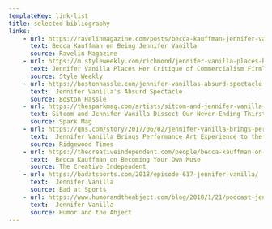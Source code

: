 ```yaml
---
templateKey: link-list
title: selected bibliography
links:
    - url: https://ravelinmagazine.com/posts/becca-kauffman-jennifer-vanilla
      text: Becca Kauffman on Being Jennifer Vanilla
      source: Ravelin Magazine
    - url: https://m.styleweekly.com/richmond/jennifer-vanilla-places-her-critique-of-commercialism-firmly-on-the-dance-floor/Content?oid=7256626
      text: Jennifer Vanilla Places Her Critique of Commercialism Firmly on the Dance Floor
      source: Style Weekly
    - url: https://bostonhassle.com/jennifer-vanillas-absurd-spectacle
      text:  Jennifer Vanilla's Absurd Spectacle
      source: Boston Hassle
    - url: https://thesparkmag.com/artists/sitcom-and-jennifer-vanilla-dissect-our-never-ending-thirst-for-content
      text: Sitcom and Jennifer Vanilla Dissect Our Never-Ending Thirst for Content
      source: Spark Mag
    - url: https://qns.com/story/2017/06/02/jennifer-vanilla-brings-performance-art-experience-windjammer-ridgewood-next-week/
      text:  Jennifer Vanilla Brings Performance Art Experience to the Windjammer
      source: Ridgewood Times
    - url: https://thecreativeindependent.com/people/becca-kauffman-on-becoming-your-own-muse
      text:  Becca Kauffman on Becoming Your Own Muse
      source: The Creative Independent
    - url: https://badatsports.com/2018/episode-617-jennifer-vanilla/
      text:  Jennifer Vanilla
      source: Bad at Sports
    - url: https://www.humorandtheabject.com/blog/2018/1/21/podcast-jennifer-vanilla
      text:  Jennifer Vanilla
      source: Humor and the Abject
---
```

